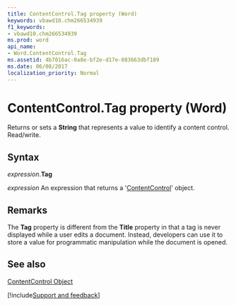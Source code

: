 ```yaml
---
title: ContentControl.Tag property (Word)
keywords: vbawd10.chm266534939
f1_keywords:
- vbawd10.chm266534939
ms.prod: word
api_name:
- Word.ContentControl.Tag
ms.assetid: 4b7016ac-0a8e-bf2e-d17e-083663dbf189
ms.date: 06/08/2017
localization_priority: Normal
---
```



# ContentControl.Tag property (Word)

Returns or sets a  **String** that represents a value to identify a content control. Read/write.


## Syntax

_expression_.**Tag**

 _expression_ An expression that returns a '[ContentControl](Word.ContentControl.md)' object.


## Remarks

The  **Tag** property is different from the **Title** property in that a tag is never displayed while a user edits a document. Instead, developers can use it to store a value for programmatic manipulation while the document is opened.


## See also


[ContentControl Object](Word.ContentControl.md)

[!include[Support and feedback](~/includes/feedback-boilerplate.md)]